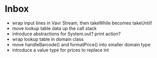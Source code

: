 # Inbox

- wrap input lines in Vavr Stream, then takeWhile becomes takeUntil!
- move lookup table data up the call stack
- introduce abstractions for System.out? print action?
- wrap lookup table in domain class
- move handleBarcode() and formatPrice() into smaller domain type
- introduce a value type for prices to replace int

